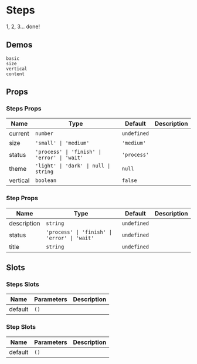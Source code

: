# Steps
<!--single-column-->
1, 2, 3... done!
## Demos
```demo
basic
size
vertical
content
```

## Props
### Steps Props
|Name|Type|Default|Description|
|-|-|-|-|
|current|`number`|`undefined`||
|size|`'small' \| 'medium'`|`'medium'`||
|status|`'process' \| 'finish' \| 'error' \| 'wait'`|`'process'`||
|theme|`'light' \| 'dark' \| null \| string`|`null`||
|vertical|`boolean`|`false`||

### Step Props
|Name|Type|Default|Description|
|-|-|-|-|
|description|`string`|`undefined`||
|status|`'process' \| 'finish' \| 'error' \| 'wait'`|`undefined`||
|title|`string`|`undefined`||

## Slots
### Steps Slots
|Name|Parameters|Description|
|-|-|-|
|default|`()`||

### Step Slots
|Name|Parameters|Description|
|-|-|-|
|default|`()`||